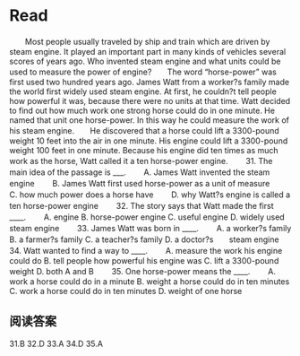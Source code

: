 # Read
　　Most people usually traveled by ship and train which are driven by steam engine. It played an important part in many kinds of vehicles several scores of years ago. Who invented steam engine and what units could be used to measure the power of engine?　　The word “horse-power” was first used two hundred years ago. James Watt from a worker?s family made the world first widely used steam engine. At first, he couldn?t tell people how powerful it was, because there were no units at that time. Watt decided to find out how much work one strong horse could do in one minute. He named that unit one horse-power. In this way he could measure the work of his steam engine.　　He discovered that a horse could lift a 3300-pound weight 10 feet into the air in one minute. His engine could lift a 3300-pound weight 100 feet in one minute. Because his engine did ten times as much work as the horse, Watt called it a ten horse-power engine.　　
31. The main idea of the passage is ___.　　
A. James Watt invented the steam engine　　
B. James Watt first used horse-power as a unit of measure　　
C. how much power does a horse have　　
D. why Watt?s engine is called a ten horse-power engine　　
32. The story says that Watt made the first ____.　　
A. engine 
B. horse-power engine 
C. useful engine 
D. widely used steam engine　　
33. James Watt was born in ____.　　
A. a worker?s family 
B. a farmer?s family 
C. a teacher?s family 
D. a doctor?s　　steam engine　　
34. Watt wanted to find a way to ____.　　
A. measure the work his engine could do 
B. tell people how powerful his engine was 
C. lift a 3300-pound weight 
D. both A and B　　
35. One horse-power means the ____.　　
A. work a horse could do in a minute 
B. weight a horse could do in ten minutes 
C. work a horse could do in ten minutes 
D. weight of one horse
## 阅读答案
31.B
32.D
33.A
34.D
35.A
